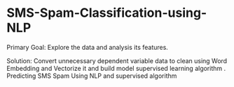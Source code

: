 # SMS-Spam-Classification-using-NLP

Primary Goal: Explore the data and analysis its features.

Solution: Convert unnecessary dependent variable data to clean using Word Embedding and Vectorize it and build model supervised learning algorithm .  Predicting SMS Spam Using NLP and supervised algorithm

